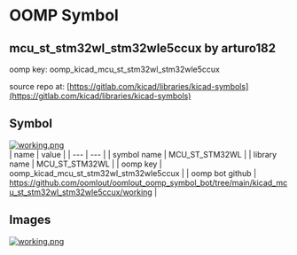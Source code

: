 # OOMP Symbol  
## mcu_st_stm32wl_stm32wle5ccux  by arturo182  
  
oomp key: oomp_kicad_mcu_st_stm32wl_stm32wle5ccux  
  
source repo at: [https://gitlab.com/kicad/libraries/kicad-symbols](https://gitlab.com/kicad/libraries/kicad-symbols)  
## Symbol  
  
[![working.png](working_600.png)](working.png)  
| name | value | 
| --- | --- | 
| symbol name | MCU_ST_STM32WL | 
| library name | MCU_ST_STM32WL | 
| oomp key | oomp_kicad_mcu_st_stm32wl_stm32wle5ccux | 
| oomp bot github | https://github.com/oomlout/oomlout_oomp_symbol_bot/tree/main/kicad_mcu_st_stm32wl_stm32wle5ccux/working | 
## Images  
  
[![working.png](working_140.png)](working.png)  
